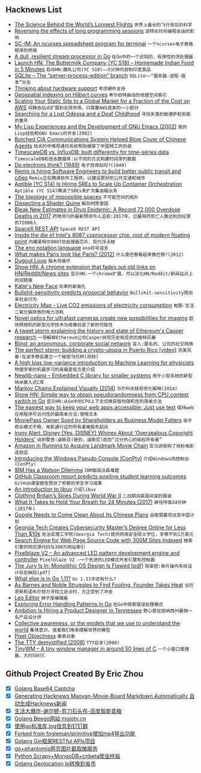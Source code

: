 ## Hacknews List


- [The Science Behind the World’s Longest Flights](https://www.wsj.com/articles/the-science-behind-the-worlds-longest-flights-1534339076)  `世界上最长的飞行背后的科学`
- [Reversing the effects of long programming sessions](https://www.poppastring.com/blog/ReversingTheEffectsOfLongProgrammingSessions.aspx)  `逆转长时间编程会话的影响`
- [SC-IM: An ncurses spreadsheet program for terminal](https://github.com/andmarti1424/sc-im)  `一个ncurses电子表格程序的终端`
- [A dull, resilient stream processor in Go](https://github.com/Jeffail/benthos)  `在Go中的一个迟钝的、有弹性的流处理器`
- [Launch HN: The Buttermilk  Company (YC S18) – Homemade Indian Food in 5 Minutes](item?id=17767789)  `启动HN:酪乳公司(YC S18)——5分钟内自制印度食品`
- [SQLite – The “server-process-edition” branch](https://sqlite.org/src/artifact/0c6bc6f55191b690)  `SQLite——“服务器-进程-版本”分支`
- [Thinking about hardware support](https://www.cloudatomiclab.com/hardware/)  `考虑硬件支持`
- [Geospatial indexing on Hilbert curves](https://blog.zen.ly/geospatial-indexing-on-hilbert-curves-2379b929addc)  `希尔伯特曲线的地理空间索引`
- [Scaling Your Static Site to a Global Market for a Fraction of the Cost on AWS](https://medium.com/@elliot_f/scaling-your-static-site-to-a-global-market-for-a-fraction-of-the-cost-on-aws-12d23f30f877)  `将静态站点扩展到全球市场，只需要AWS成本的一小部分`
- [Searching for a Lost Odessa and a Deaf Childhood](https://www.nytimes.com/2018/08/09/magazine/searching-for-a-lost-odessa-and-a-deaf-childhood.html)  `寻找失落的敖德萨和失聪的童年`
- [My Lisp Experiences and the Development of GNU Emacs (2002)](https://www.gnu.org/gnu/rms-lisp.en.html)  `我的Lisp经验和GNU Emacs的开发(2002)`
- [Botched CIA Communications System Helped Blow Cover of Chinese Agents](https://foreignpolicy.com/2018/08/15/botched-cia-communications-system-helped-blow-cover-chinese-agents-intelligence/)  `拙劣的中情局通讯系统帮助揭穿了中国特工的伪装`
- [TimescaleDB vs. InfluxDB: built differently for time-series data](https://blog.timescale.com/timescaledb-vs-influxdb-for-time-series-data-timescale-influx-sql-nosql-36489299877)  `TimescaleDB和进水数据库:以不同的方式构建时间序列数据`
- [Do electrons think? (1949)](https://quantumlifescience.wordpress.com/2014/04/10/do-electrons-think-erwin-schrodinger-bbc-1949/)  `电子觉得如何?(1949)`
- [Remix is hiring Software Engineers to build better public transit and cities](https://jobs.lever.co/remix/85754b42-d084-4457-b9a6-4555332c3ee4?lever-origin=applied&amp;lever-source%5B%5D=hackernews)  `Remix正在聘请软件工程师，以建设更好的公共交通和城市`
- [Aptible (YC S14) Is Hiring SREs to Scale Up Container Orchestration](https://jobs.lever.co/aptible/cdc31a4d-e488-439d-96ff-898386bcdbdb)  `Aptible (YC S14)聘请了SREs来扩大集装箱业务`
- [The topology of impossible spaces](http://www.ams.org/publicoutreach/feature-column/fc-2014-10)  `不可能空间的拓扑`
- [Dissecting a Shader Quine](https://gpfault.net/posts/shader-quine.txt.html)  `解剖材质奎因`
- [Bleak New Estimates in Drug Epidemic: A Record 72,000 Overdose Deaths in 2017](https://www.nytimes.com/2018/08/15/upshot/opioids-overdose-deaths-rising-fentanyl.html)  `药物流行的最新预测令人沮丧:2017年，过量用药死亡人数达到创纪录的72000人`
- [SpaceX REST API](https://github.com/r-spacex/SpaceX-API)  `SpaceX REST API`
- [Inside the die of Intel&#39;s 8087 coprocessor chip, root of modern floating point](http://www.righto.com/2018/08/inside-die-of-intels-8087-coprocessor.html)  `内模英特尔8087协处理器芯片，现代浮点根`
- [The eno notation language](https://eno-lang.org/)  `eno符号语言`
- [What makes Paris look like Paris? (2012)](https://cacm.acm.org/magazines/2015/12/194622-what-makes-paris-look-like-paris/fulltext)  `什么使巴黎看起来像巴黎?(2012)`
- [Dugout Loop](https://www.boringcompany.com/dugout)  `独木舟循环`
- [Show HN: A chrome extension that fades out old links on HN/Reddit/News sites](https://chrome.google.com/webstore/detail/fresh-fresh/ileahjmkefakkiimcocmnoppbnkpehfp)  `显示HN:一个chrome扩展，可以淡化HN/Reddit/新闻站点上的旧链接`
- [Katie&#39;s New Face](https://www.nationalgeographic.com/magazine/2018/09/face-transplant-katie-stubblefield-story-identity-surgery-science/)  `凯蒂的新面孔`
- [Bullshit-sensitivity predicts prosocial behavior](http://journals.plos.org/plosone/article?id=10.1371/journal.pone.0201474)  `Bullshit-sensitivity预测亲社会行为`
- [Electricity Map - Live CO2 emissions of electricity consumption](https://www.electricitymap.org/)  `电图-生活二氧化碳排放的电力消耗`
- [Novel optics for ultrafast cameras create new possibilities for imaging](http://news.mit.edu/2018/novel-optics-ultrafast-cameras-create-new-possibilities-imaging-0813)  `超快照相机的新型光学技术为成像创造了新的可能性`
- [A tweet storm explaining the history and state of Ethereum&#39;s Casper research](https://twitter.com/VitalikButerin/status/1029900695925706753)  `一场解释Ethereum公司Casper研究历史和现状的推特风暴`
- [Blind: an anonymous, corporate social network](https://techcrunch.com/2018/08/11/blind-loyalty/)  `盲人:匿名的、公司的社交网络`
- [The perfect storm: building a crypto-utopia in Puerto Rico [video]](https://www.theguardian.com/changingmediasummit/video/2018/aug/09/the-perfect-storm-building-a-crypto-utopia-in-puerto-rico-video)  `完美风暴:在波多黎各建立一个秘密乌托邦[视频]`
- [A high bias low-variance introduction to Machine Learning for physicists](http://physics.bu.edu/~pankajm/MLnotebooks.html)  `物理学家的机器学习的高偏差低方差介绍`
- [Newlib-nano – Embedded C library for smaller systems](https://keithp.com/newlib-nano/)  `用于小型系统的新型纳米嵌入式C库`
- [Markov Chains Explained Visually (2014)](http://setosa.io/ev/markov-chains/)  `马尔科夫链视觉化解释(2014)`
- [Show HN: Simple way to obtain pseudorandomness from CPU context switch in Go](https://github.com/maxamel/BitGenGo)  `显示HN:从Go中的CPU上下文切换获取伪随机性的简单方法`
- [The easiest way to keep your web apps accessible: Just use text](https://blog.logrocket.com/the-easiest-way-to-keep-your-web-apps-accessible-c2b57506cc2a)  `保持web应用程序可访问性的最简单方法:使用文本`
- [MoviePass Owner Sued by Shareholders as Business Model Falters](https://www.bloomberg.com/news/articles/2018-08-15/moviepass-owner-sued-by-shareholders-as-business-model-falters)  `由于商业模式不稳，电影通行证的所有者被股东起诉`
- [Irony Alert: Disney (Yes, DISNEY) Whines About &#39;Overzealous Copyright Holders&#39;](https://www.techdirt.com/articles/20180815/01040040434/irony-alert-disney-yes-disney-whines-about-overzealous-copyright-holders.shtml)  `讽刺警告:迪斯尼(是的，迪斯尼)抱怨“过分热心的版权所有者”`
- [Amazon in Running to Acquire Landmark Movie Chain](https://www.bloomberg.com/news/articles/2018-08-16/amazon-is-said-to-be-in-running-to-acquire-landmark-movie-chain)  `亚马逊收购了地标电影连锁店`
- [Introducing the Windows Pseudo Console (ConPty)](https://blogs.msdn.microsoft.com/commandline/2018/08/02/windows-command-line-introducing-the-windows-pseudo-console-conpty/)  `介绍Windows伪控制台(ConPty)`
- [IBM Has a Watson Dilemma](https://www.wsj.com/articles/ibm-bet-billions-that-watson-could-improve-cancer-treatment-it-hasnt-worked-1533961147)  `IBM面临沃森难题`
- [GitHub Classroom report predicts positive student learning outcomes](https://blog.github.com/2018-08-15-classroom-report-predicts-positive-student-learning-outcomes/)  `GitHub课堂报告预测了积极的学生学习成果`
- [An introduction to libuv](https://nikhilm.github.io/uvbook/)  `介绍libuv`
- [Clothing Britain’s Spies During World War II](https://daily.jstor.org/clothing-britains-spies-wwii/)  `二战期间英国间谍的服装`
- [What It Takes to Hold Your Breath for 24 Minutes (2017)](https://www.wired.com/story/what-it-takes-to-hold-your-breath-for-24-minutes-yeah-its-a-thing/)  `屏住呼吸24分钟(2017年)`
- [Google Needs to Come Clean About Its Chinese Plans](https://www.eff.org/deeplinks/2018/08/google-needs-come-clean-about-its-chinese-plans)  `谷歌需要坦白其中国计划`
- [Georgia Tech Creates Cybersecurity Master’s Degree Online for Less Than $10k](https://www.news.gatech.edu/2018/08/08/georgia-tech-creates-cybersecurity-masters-degree-online-less-10000)  `佐治亚理工学院(Georgia Tech)提供网络安全硕士学位，学费不到1万美元`
- [Search Engine for Web Page Source Code with 300M Sites Indexed](https://publicwww.com/)  `搜索引擎的网页源代码与300万网站索引`
- [Pixelblaze V2 – An advanced LED pattern development engine and controller](https://www.bhencke.com/pixelblaze/)  `Pixelblaze V2 -一个先进的LED模式开发引擎和控制器`
- [The Jury Is In: Monolithic OS Design Is Flawed [pdf]](http://ts.data61.csiro.au/publications/csiro_full_text/Biggs_LH_18.pdf)  `陪审团:单片操作系统设计存在缺陷[pdf]`
- [What else is in Go 1.11?](https://talks.godoc.org/github.com/mvdan/talks/2018/go1.11.slide#1)  `Go 1.11中还有什么?`
- [As Barnes and Noble Struggles to Find Footing, Founder Takes Heat](https://www.nytimes.com/2018/08/12/business/media/barnes-noble-leonard-riggio.html)  `当巴恩斯和诺布尔努力寻找立足点时，方正受到了冲击`
- [Leo Editor](https://www.leoeditor.com/)  `狮子座编辑器`
- [Exploring Error Handling Patterns in Go](https://8thlight.com/blog/kyle-krull/2018/08/13/exploring-error-handling-patterns-in-go.html)  `在Go中探索错误处理模式`
- [Ambition Is Hiring a Product Designer in Tennessee](https://ambition.com/career/opportunity/product-designer/)  `野心是在田纳西州雇佣一名产品设计师`
- [Collective awareness, or the models that we use to understand the world](https://www.edge.org/conversation/j_doyne_farmer-collective-awareness)  `集体意识，或者我们用来理解世界的模型`
- [Pixel Objectness](http://vision.cs.utexas.edu/projects/pixelobjectness/)  `像素对象`
- [The TTY demystified (2008)](https://www.linusakesson.net/programming/tty/)  `TTY启发(2008)`
- [TinyWM – A tiny window manager in around 50 lines of C](http://incise.org/tinywm.html)  `一个小窗口管理器，大约50行C`

## Github Project Created By Eric Zhou

- [x] [Golang Base64 Captcha](https://github.com/mojocn/base64Captcha)
- [x] [Generating Hacknews Maoyan-Movie-Board Markdown Automatically 自动生成Hacknews新闻](https://github.com/dejavuzhou/md-genie)
- [x] [生活大爆炸-谢尔顿-剪刀石头布-百度智能音箱](https://github.com/mojocn/dueros-bang-game)
- [x] [Golang Beego网站 mojotv.cn](https://github.com/mojocn/www.mojotv.cn)
- [x] [使用go标准库,log信息到钉钉群](https://github.com/mojocn/dooger)
- [x] [Forked from fogleman/primitive增加mp4导出功能](https://github.com/mojocn/primitive)
- [x] [Golang Gin框架RESTful APIs项目](https://github.com/JJJJJJJerk/ezier-golang-web-api-framework)
- [x] [go+phantomjs网页图片截取微服务](https://github.com/mojocn/screen_shot)
- [x] [Python Scrapy+MongoDB+cnbeta爬虫样板](https://github.com/mojocn/scrapy_mongodb_boilerplate_cnbeta)
- [x] [Golang Geolocation Ip转换到省市](https://github.com/mojocn/ip2location)